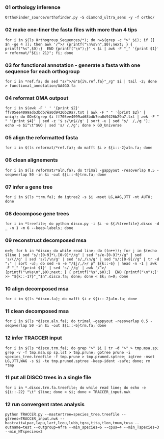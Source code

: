 ### 01 orthology inference
```OrthoFinder_source/orthofinder.py -S diamond_ultra_sens -y -f ortho/```

### 02 make one-liner the fasta files with more than 4 tips
```for i in $(ls Orthogroup_Sequences/*); do n=$(grep -c ">" $i); if [[ $n -ge 4 ]]; then awk '/^>/ {printf("\n%s\n",$0);next; } { printf("%s",$0);}  END {printf("\n");}' < $i | awk -F "_" '{print $1}' > reformat/"${i: 21}"; fi; done```

### 03 for functional annotation - generate a fasta with one sequence for each orthogroup 
```for i in *ref.fa; do sed "s/^>/&"${i%.ref.fa}"_/g" $i | tail -2; done > functional_annotation/AA4GO.fa```

### 04 reformat OMA outpout
```for i in $(awk -F '_' '{print $2}' ff705ee4099ad63bdb7ea0d9426b29a7.txt | awk -F " " '{print $2}' | uniq); do GO=$(grep $i ff705ee4099ad63bdb7ea0d9426b29a7.txt | awk -F " " '{print $4}' | sed -z '$ s/\n$//g' | sort -u | sed "s/  /,/g "); echo -e $i"\t"$GO | sed 's/ /,/g'; done > GO_Universe```

### 05 align the reformatted fasta
```for i in $(ls reformat/*ref.fa); do mafft $i > ${i::-2}aln.fa; done```

### 06 clean alignements
```for i in $(ls reformat/*aln.fa); do trimal -gappyout -resoverlap 0.5 -seqoverlap 50 -in $i -out ${i::-6}trm.fa; done```

### 07 infer a gene tree
```for i in $(ls *trm.fa); do iqtree2 -s $i -mset LG,WAG,JTT -nt AUTO; done```

### 08 decompose gene trees
```for i in *treefile; do python disco.py -i $i -o ${i%treefile}.disco -d _ -n 1 -m 6 --keep-labels; done```

### 09 reconstruct decomposed msa
```n=0; for k in *disco; do while read line; do ((n++)); for j in $(echo $line | sed "s/:[0-9]*\.[0-9]*//g" | sed "s/e-[0-9]*//g" | sed 's/(//g' | sed 's/)/\n/g' | sed 's/,/\n/g' | sed "s/:[0-9]//g" | tr -d ";" | sort -u); do sed -n -e "/$j/,/>/ p" ${k::-6} | head -n -1 | awk -F "_" '{print $1}' | sed 's/-//g' | awk '/^>/ {printf("\n%s\n",$0);next; } { printf("%s",$0);}  END {printf("\n");}' >> "${k::-17}"_"$n".disco.fa; done; done < $k; n=0; done```

### 10 align decomposed msa
```for i in $(ls *disco.fa); do mafft $i > ${i::-2}aln.fa; done```

### 11 clean decomposed msa
```for i in $(ls *disco.aln.fa); do trimal -gappyout -resoverlap 0.5 -seqoverlap 50 -in $i -out ${i::-6}trm.fa; done```

### 12 infer TRACCER input
```for i in $(ls *disco.trm.fa); do grep ">" $i | tr -d ">" > tmp.msa.sp; grep -v -f tmp.msa.sp sp.lst > tmp.prune; gotree prune -i species_tree.treefile -f tmp.prune > tmp.pruned.sptree; iqtree -mset LG,JTT,WAG -s $i -te tmp.pruned.sptree -keep-ident -safe; done; rm *tmp```

### 11 put all DISCO trees in a single file 
```for i in *.disco.trm.fa.treefile; do while read line; do echo -e ${i::-22} "\t" $line; done < $i; done > TRACCER_input.nwk```

### 12 run convergent rates analysis
```python TRACCER.py --mastertree=species_tree.treefile --gtrees=TRACCER_input.nwk --hastrait=Lpac,lapu,lart,lcou,lubb,tgra,tita,tlon,tnum,tusa --outname=test --outgroup=Afra --min_species=6 --cpus=4 --min_Tspecies=3 --min_NTspecies=3```
